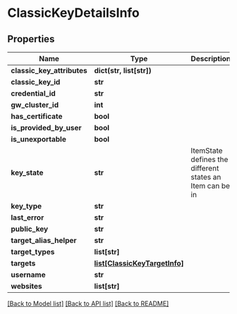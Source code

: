 # ClassicKeyDetailsInfo

## Properties
Name | Type | Description | Notes
------------ | ------------- | ------------- | -------------
**classic_key_attributes** | **dict(str, list[str])** |  | [optional] 
**classic_key_id** | **str** |  | [optional] 
**credential_id** | **str** |  | [optional] 
**gw_cluster_id** | **int** |  | [optional] 
**has_certificate** | **bool** |  | [optional] 
**is_provided_by_user** | **bool** |  | [optional] 
**is_unexportable** | **bool** |  | [optional] 
**key_state** | **str** | ItemState defines the different states an Item can be in | [optional] 
**key_type** | **str** |  | [optional] 
**last_error** | **str** |  | [optional] 
**public_key** | **str** |  | [optional] 
**target_alias_helper** | **str** |  | [optional] 
**target_types** | **list[str]** |  | [optional] 
**targets** | [**list[ClassicKeyTargetInfo]**](ClassicKeyTargetInfo.md) |  | [optional] 
**username** | **str** |  | [optional] 
**websites** | **list[str]** |  | [optional] 

[[Back to Model list]](../README.md#documentation-for-models) [[Back to API list]](../README.md#documentation-for-api-endpoints) [[Back to README]](../README.md)


